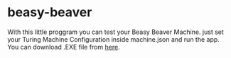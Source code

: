 # beasy-beaver
With this little proggram you can test your Beasy Beaver Machine. just set your Turing Machine Configuration inside machine.json and run the app.
You can download .EXE file from [here](https://github.com/mojtaba-yekta/beasy-beaver/raw/release/latest/TuringMachine/publish.zip).
